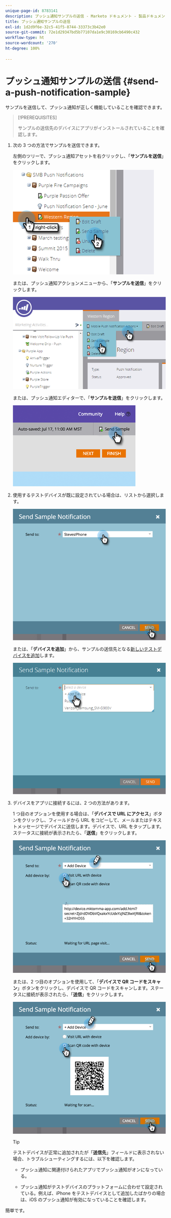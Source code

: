 ```yaml
---
unique-page-id: 8783141
description: プッシュ通知サンプルの送信 - Marketo ドキュメント - 製品ドキュメント
title: プッシュ通知サンプルの送信
exl-id: 1d2d9f6e-32c5-41f5-8744-33373c3b42e0
source-git-commit: 72e1d29347bd5b77107da1e9c30169cb6490c432
workflow-type: ht
source-wordcount: '270'
ht-degree: 100%

---
```


# プッシュ通知サンプルの送信 {#send-a-push-notification-sample}

サンプルを送信して、プッシュ通知が正しく機能していることを確認できます。

>[!PREREQUISITES]
>
>サンプルの送信先のデバイスにアプリがインストールされていることを確認します。

1. 次の 3 つの方法でサンプルを送信できます。

   左側のツリーで、プッシュ通知アセットを右クリックし、「**サンプルを送信**」をクリックします。

   ![](assets/image2015-7-13-11-3a26-3a15.png)

   または、プッシュ通知アクションメニューから、「**サンプルを送信**」をクリックします。

   ![](assets/image2015-7-13-11-3a28-3a37.png)

   または、プッシュ通知エディターで、「**サンプルを送信**」をクリックします。

   ![](assets/image2015-7-20-13-3a29-3a3.png)

1. 使用するテストデバイスが既に設定されている場合は、リストから選択します。

   ![](assets/image2015-7-29-8-3a25-3a17.png)

   または、「**デバイスを追加**」から、サンプルの送信先となる[新しいテストデバイスを追加](/help/marketo/product-docs/mobile-marketing/push-notifications/adding-a-new-test-device.md)します。

   ![](assets/image2015-7-13-11-3a34-3a21.png)

1. デバイスをアプリに接続するには、2 つの方法があります。

   1 つ目のオプションを使用する場合は、「**デバイスで URL にアクセス**」ボタンをクリックし、フィールドから URL をコピーして、メールまたはテキストメッセージでデバイスに送信します。デバイスで、URL をタップします。ステータスに接続が表示されたら、「**送信**」をクリックします。

   ![](assets/image2015-7-29-8-3a29-3a18.png)

   または、2 つ目のオプションを使用して、「**デバイスで QR コードをスキャン**」ボタンをクリックし、デバイスで QR コードをスキャンします。ステータスに接続が表示されたら、「**送信**」をクリックします。

   ![](assets/image2015-7-29-8-3a31-3a20.png)

   >[!TIP]
   >
   >テストデバイスが正常に追加されたが「**送信先**」フィールドに表示されない場合、トラブルシューティングするには、以下を確認します。
   >
   >* プッシュ通知に関連付けられたアプリでプッシュ通知がオンになっている。
   >
   >* プッシュ通知がテストデバイスのプラットフォームに合わせて設定されている。例えば、iPhone をテストデバイスとして追加したばかりの場合は、iOS のプッシュ通知が有効になっていることを確認します。


簡単です。
